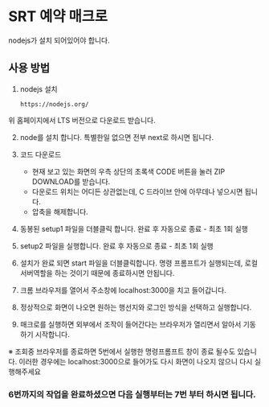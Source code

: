 # SRT 예약 매크로

nodejs가 설치 되어있어야 합니다.

## 사용 방법

1. nodejs 설치

   ```
   https://nodejs.org/
   ```

위 홈페이지에서 LTS 버전으로 다운로드 받습니다.

2. node를 설치 합니다. 특별한일 없으면 전부 next로 하시면 됩니다.

3. 코드 다운로드

   - 현재 보고 있는 화면의 우측 상단의 초록색 CODE 버튼을 눌러 ZIP DOWNLOAD를 받습니다.
   - 다운로드 위치는 어디든 상관없는데, C 드라이브 안에 아무데나 넣으시면 됩니다.
   - 압축을 해제합니다.

4. 동봉된 setup1 파일을 더블클릭 합니다. 완료 후 자동으로 종료 - 최초 1회 실행
5. setup2 파일을 실행합니다. 완료 후 자동으로 종료 - 최초 1회 실행
6. 설치가 완료 되면 start 파일을 더블클릭합니다. 명령 프롬프트가 실행되는데, 로컬 서버역할을 하는 것이기 때문에 종료하시면 안됩니다.

7. 크롬 브라우저를 열어서 주소창에 localhost:3000을 치고 들어갑니다.
8. 정상적으로 화면이 나오면 원하는 행선지와 로그인 방식을 선택하고 실행합니다.
9. 매크로를 실행하면 외부에서 조작이 들어간다는 브라우저가 열리면서 알아서 기동하기 시작합니다.

※ 조회중 브라우저를 종료하면 5번에서 실행한 명령프롬프트 창이 종료 될수도 있습니다. 이러한 경우에는 localhost:3000으로 들어가도 다시 화면이 나오지 않으니 다시 실행해주세요

### 6번까지의 작업을 완료하셨으면 다음 실행부터는 7번 부터 하시면 됩니다.
